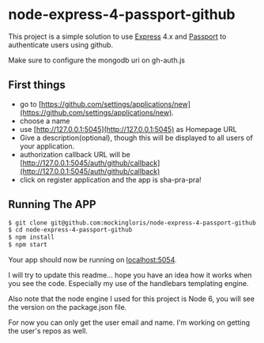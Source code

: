 # node-express-4-passport-github

This project is a simple solution to use [Express](http://expressjs.com/) 4.x and
[Passport](http://passportjs.org/) to authenticate users using github. 

Make sure to configure the mongodb uri on gh-auth.js

## First things

- go to [https://github.com/settings/applications/new](https://github.com/settings/applications/new).
- choose a name
- use [http://127.0.0.1:5045](http://127.0.0.1:5045) as Homepage URL
- Give a description(optional), though this will be displayed to all users
  of your application.
- authorization callback URL will be [http://127.0.0.1:5045/auth/github/callback](http://127.0.0.1:5045/auth/github/callback)
- click on register application and the app is sha-pra-pra!

## Running The APP

```sh
$ git clone git@github.com:mockingloris/node-express-4-passport-github.git
$ cd node-express-4-passport-github
$ npm install
$ npm start
```

Your app should now be running on [localhost:5054](http://localhost:5054/).

I will try to update this readme... hope you have an idea how it works when you
see the code. Especially my use of the handlebars templating engine.

Also note that the node engine I used for this project is Node 6, you will see the
version on the package.json file.

For now you can only get the user email and name. I'm working on getting the user's repos as well.